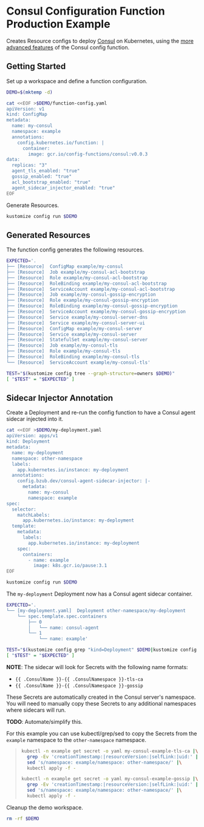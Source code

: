 [consul]: https://www.consul.io/

# Consul Configuration Function Production Example

Creates Resource configs to deploy [Consul][consul] on Kubernetes, using the
[more advanced features](./README.md#function-features) of the Consul config
function.

## Getting Started

Set up a workspace and define a function configuration.
<!-- @createFunctionConfig @test -->
```sh
DEMO=$(mktemp -d)

cat <<EOF >$DEMO/function-config.yaml
apiVersion: v1
kind: ConfigMap
metadata:
  name: my-consul
  namespace: example
  annotations:
    config.kubernetes.io/function: |
      container:
        image: gcr.io/config-functions/consul:v0.0.3
data:
  replicas: "3"
  agent_tls_enabled: "true"
  gossip_enabled: "true"
  acl_bootstrap_enabled: "true"
  agent_sidecar_injector_enabled: "true"
EOF
```

Generate Resources.
<!-- @generateInitialResources @test -->
```sh
kustomize config run $DEMO
```

## Generated Resources

The function config generates the following resources.
<!-- @verifyResourceList @test -->
```sh
EXPECTED='.
├── [Resource]  ConfigMap example/my-consul
├── [Resource]  Job example/my-consul-acl-bootstrap
├── [Resource]  Role example/my-consul-acl-bootstrap
├── [Resource]  RoleBinding example/my-consul-acl-bootstrap
├── [Resource]  ServiceAccount example/my-consul-acl-bootstrap
├── [Resource]  Job example/my-consul-gossip-encryption
├── [Resource]  Role example/my-consul-gossip-encryption
├── [Resource]  RoleBinding example/my-consul-gossip-encryption
├── [Resource]  ServiceAccount example/my-consul-gossip-encryption
├── [Resource]  Service example/my-consul-server-dns
├── [Resource]  Service example/my-consul-server-ui
├── [Resource]  ConfigMap example/my-consul-server
├── [Resource]  Service example/my-consul-server
├── [Resource]  StatefulSet example/my-consul-server
├── [Resource]  Job example/my-consul-tls
├── [Resource]  Role example/my-consul-tls
├── [Resource]  RoleBinding example/my-consul-tls
└── [Resource]  ServiceAccount example/my-consul-tls'

TEST="$(kustomize config tree --graph-structure=owners $DEMO)"
[ "$TEST" = "$EXPECTED" ]
```

## Sidecar Injector Annotation

Create a Deployment and re-run the config function to have a Consul agent
sidecar injected into it.
<!-- @createDeploymentForSidecar @test -->
```sh
cat <<EOF >$DEMO/my-deployment.yaml
apiVersion: apps/v1
kind: Deployment
metadata:
  name: my-deployment
  namespace: other-namespace
  labels:
    app.kubernetes.io/instance: my-deployment
  annotations:
    config.bzub.dev/consul-agent-sidecar-injector: |-
      metadata:
        name: my-consul
        namespace: example
spec:
  selector:
    matchLabels:
      app.kubernetes.io/instance: my-deployment
  template:
    metadata:
      labels:
        app.kubernetes.io/instance: my-deployment
    spec:
      containers:
        - name: example
          image: k8s.gcr.io/pause:3.1
EOF

kustomize config run $DEMO
```

The `my-deployment` Deployment now has a Consul agent sidecar container.
<!-- @verifyDeployment @test -->
```sh
EXPECTED='.
└── [my-deployment.yaml]  Deployment other-namespace/my-deployment
    └── spec.template.spec.containers
        ├── 0
        │   └── name: consul-agent
        └── 1
            └── name: example'

TEST="$(kustomize config grep "kind=Deployment" $DEMO|kustomize config tree --name)"
[ "$TEST" = "$EXPECTED" ]
```

**NOTE**: The sidecar will look for Secrets with the following name formats:
- `{{ .ConsulName }}-{{ .ConsulNamespace }}-tls-ca`
- `{{ .ConsulName }}-{{ .ConsulNamespace }}-gossip`

These Secrets are automatically created in the Consul server's namespace.  You
will need to manually copy these Secrets to any additional namespaces where
sidecars will run.

**TODO**: Automate/simplify this.

For this example you can use kubectl/grep/sed to copy the Secrets from the
`example` namespace to the `other-namespace` namespace.

> ```sh
> kubectl -n example get secret -o yaml my-consul-example-tls-ca |\
>   grep -Ev 'creationTimestamp:|resourceVersion:|selfLink:|uid:' |\
>   sed 's/namespace: example/namespace: other-namespace/' |\
>   kubectl apply -f -
>
> kubectl -n example get secret -o yaml my-consul-example-gossip |\
>   grep -Ev 'creationTimestamp:|resourceVersion:|selfLink:|uid:' |\
>   sed 's/namespace: example/namespace: other-namespace/' |\
>   kubectl apply -f -
> ```

Cleanup the demo workspace.
<!-- @cleanupWorkspace @test -->
```sh
rm -rf $DEMO
```
